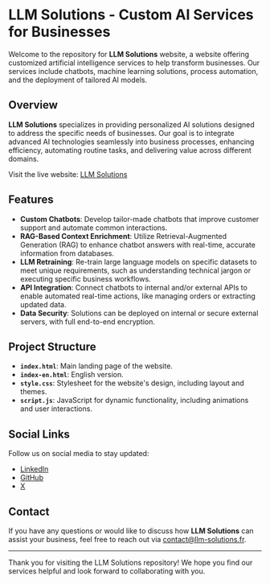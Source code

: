 # LLM Solutions - Custom AI Services for Businesses

Welcome to the repository for **LLM Solutions** website, a website offering customized artificial intelligence services to help transform businesses. Our services include chatbots, machine learning solutions, process automation, and the deployment of tailored AI models.

## Overview

**LLM Solutions** specializes in providing personalized AI solutions designed to address the specific needs of businesses. Our goal is to integrate advanced AI technologies seamlessly into business processes, enhancing efficiency, automating routine tasks, and delivering value across different domains.

Visit the live website: [LLM Solutions](https://llm-solutions.fr)

## Features

- **Custom Chatbots**: Develop tailor-made chatbots that improve customer support and automate common interactions.
- **RAG-Based Context Enrichment**: Utilize Retrieval-Augmented Generation (RAG) to enhance chatbot answers with real-time, accurate information from databases.
- **LLM Retraining**: Re-train large language models on specific datasets to meet unique requirements, such as understanding technical jargon or executing specific business workflows.
- **API Integration**: Connect chatbots to internal and/or external APIs to enable automated real-time actions, like managing orders or extracting updated data.
- **Data Security**: Solutions can be deployed on internal or secure external servers, with full end-to-end encryption.

## Project Structure

- **`index.html`**: Main landing page of the website.
- **`index-en.html`**: English version.
- **`style.css`**: Stylesheet for the website's design, including layout and themes.
- **`script.js`**: JavaScript for dynamic functionality, including animations and user interactions.

## Social Links

Follow us on social media to stay updated:

- [LinkedIn](https://www.linkedin.com/company/llm-solution)
- [GitHub](https://github.com/LLM-Solution)
- [X](https://x.com/LLMSolutions)

<!-- ## License
This project is licensed under the MIT License. See the [LICENSE](LICENSE) file for more information. -->

## Contact

If you have any questions or would like to discuss how **LLM Solutions** can assist your business, feel free to reach out via [contact@llm-solutions.fr](mailto:contact@llm-solutions.fr).

---
Thank you for visiting the LLM Solutions repository! We hope you find our services helpful and look forward to collaborating with you.
